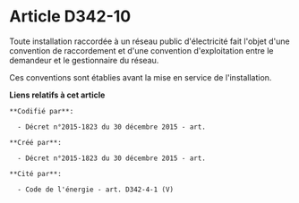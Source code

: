 # Article D342-10

Toute installation raccordée à un réseau public d'électricité fait l'objet d'une convention de raccordement et d'une
convention d'exploitation entre le demandeur et le gestionnaire du réseau.

Ces conventions sont établies avant la mise en service de l'installation.

**Liens relatifs à cet article**

	**Codifié par**:

	  - Décret n°2015-1823 du 30 décembre 2015 - art.

	**Créé par**:

	  - Décret n°2015-1823 du 30 décembre 2015 - art.

	**Cité par**:

	  - Code de l'énergie - art. D342-4-1 (V)
